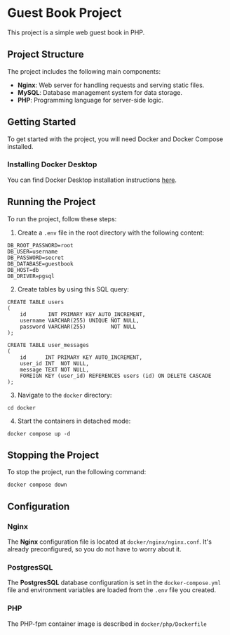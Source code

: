 # Guest Book Project

This project is a simple web guest book in PHP.

## Project Structure

The project includes the following main components:

- **Nginx**: Web server for handling requests and serving static files.
- **MySQL**: Database management system for data storage.
- **PHP**: Programming language for server-side logic.

## Getting Started

To get started with the project, you will need Docker and Docker Compose installed.

### Installing Docker Desktop

You can find Docker Desktop installation instructions [here](https://docs.docker.com/desktop/).

##   

## Running the Project

To run the project, follow these steps:

1. Сreate a `.env` file in the root directory with the following content:

```env
DB_ROOT_PASSWORD=root
DB_USER=username
DB_PASSWORD=secret
DB_DATABASE=guestbook
DB_HOST=db
DB_DRIVER=pgsql
```



2. Create tables by using this SQL query:
```mysql
CREATE TABLE users
(
    id       INT PRIMARY KEY AUTO_INCREMENT,
    username VARCHAR(255) UNIQUE NOT NULL,
    password VARCHAR(255)        NOT NULL
);

CREATE TABLE user_messages
(
    id      INT PRIMARY KEY AUTO_INCREMENT,
    user_id INT  NOT NULL,
    message TEXT NOT NULL,
    FOREIGN KEY (user_id) REFERENCES users (id) ON DELETE CASCADE
);
```

3. Navigate to the `docker` directory:

```shell
cd docker
```

4. Start the containers in detached mode:

```shell
docker compose up -d
```

## Stopping the Project

To stop the project, run the following command:

```shell
docker compose down
```

## Configuration

### Nginx

The **Nginx** configuration file is located at `docker/nginx/nginx.conf`. It's already preconfigured, so you do not have to
worry about it.

### PostgresSQL

The **PostgresSQL** database configuration is set in the `docker-compose.yml` file and environment variables are loaded from
the `.env` file you created.

### PHP

The PHP-fpm container image is described in `docker/php/Dockerfile`

